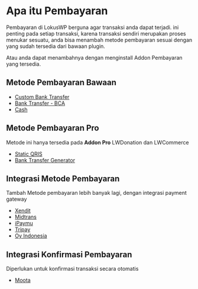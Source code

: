 
# Apa itu Pembayaran

Pembayaran di LokusWP berguna agar transaksi anda dapat terjadi. ini penting pada 
setiap transaksi, karena transaksi sendiri merupakan proses menukar sesuatu, anda bisa menambah
metode pembayaran sesuai dengan yang sudah tersedia dari bawaan plugin.

Atau anda dapat menambahnya dengan menginstall Addon Pembayaran yang tersedia.

## Metode Pembayaran Bawaan
- [Custom Bank Transfer](.,/../custom-bank-transfer.md)
- [Bank Transfer - BCA](.,/../bank-bca.md)
- [Cash](.,/../integrasi/cash.md)

## Metode Pembayaran Pro
Metode ini hanya tersedia pada **Addon Pro** LWDonation dan LWCommerce
- [Static QRIS](.,/../pro/static-qris.md)
- [Bank Transfer Generator](.,/../pro/bank-transfer-generator.md)

## Integrasi Metode Pembayaran
Tambah Metode pembayaran lebih banyak lagi, dengan integrasi payment gateway

- [Xendit](.,/../integrasi/xendit.md)
- [Midtrans](.,/../integrasi/midtrans.md)
- [iPaymu](.,/../integrasi/ipaymu.md)
- [Tripay](.,/../integrasi/tripay.md)
- [Oy Indonesia](.,/../integrasi/oy-indonesia.md)

## Integrasi Konfirmasi Pembayaran
Diperlukan untuk konfirmasi transaksi secara otomatis

- [Moota](.,/../integrasi/xendit.md)


